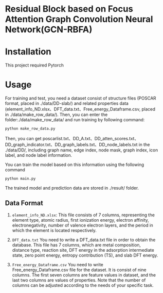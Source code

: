 # Residual Block based on Focus Attention Graph Convolution Neural Network(GCN-RBFA)

# Installation
This project required Pytorch

# Usage
For training and test, you need a dataset consist of structure files (POSCAR format, placed in ./data/DD-slab/) and related properties data (element_info_ND.xlsx、DFT_data.txt、Free_energy_Dataframe.csv, placed in ./data/make_row_data/). Then, you can enter the folder:./data/make_row_data/ and run training by following command:
```bash
python make_row_data.py
```

Then, you can get poscarlist.txt、DD_A.txt、DD_atten_scores.txt、DD_graph_indicator.txt、DD_graph_labels.txt、DD_node_labels.txt in the ./data/DD/, including graph name, edge index, node mask, graph index, icon label, and node label information.

You can train the model based on this information using the following command
```bash
python main.py
```

The trained model and prediction data are stored in ./result/ folder.

## Data Format

1. `element_info_ND.xlsx`:
This file consists of 7 columns, representing the element type, atomic radius, first ionization energy, electron affinity, electronegativity, number of valence electron layers, and the period in which the element is located respectively.

2. `DFT_data.txt`
You need to write a DFT_data.txt file in order to obtain the database. This file has 7 columns, which are metal composition, distance type, reaction site, DFT energy in the adsorption intermediate state, zero point energy, entropy contribution (TS), and slab DFT energy.

3. `Free_energy_Dataframe.csv`
You need to write Free_energy_Dataframe.csv file for the dataset. It is consist of nine columns. The first seven columns are feature values in dataset, and the last two columns are values of properties. Note that the number of columns can be adjusted according to the needs of your specific task.

